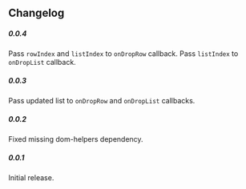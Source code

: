 Changelog
---------

##### 0.0.4
Pass `rowIndex` and `listIndex` to `onDropRow` callback.
Pass `listIndex` to `onDropList` callback.

##### 0.0.3
Pass updated list to `onDropRow` and `onDropList` callbacks.

##### 0.0.2
Fixed missing dom-helpers dependency.

##### 0.0.1
Initial release.

